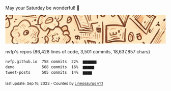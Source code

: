 May your Saturday be wonderful! 🌸

![banner](https://github.com/nvfp/nvfp/raw/main/banner.jpg)

nvfp's repos (86,428 lines of code, 3,501 commits, 18,637,857 chars)

```txt
nvfp.github.io  758 commits  22%  ▆▆▆▆▆▆
demo            568 commits  16%  ▆▆▆▆▆
tweet-posts     505 commits  14%  ▆▆▆▆
```

<sub>last update: Sep 16, 2023 - Counted by [Lineosaurus v1.1](https://github.com/Lineosaurus/Lineosaurus)</sub>